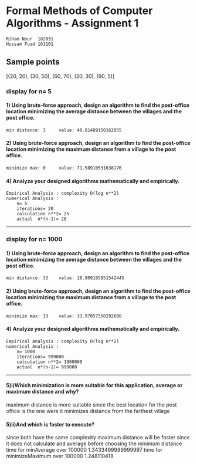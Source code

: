 # Formal Methods of Computer Algorithms - Assignment 1
	Riham Nour  182031
	Hussam Fuad 161101
## Sample points
[(20, 20), (30, 50), (60, 70), (20, 30), (90, 5)]
### display for n= 5
#### 1) Using brute-force approach, design an algorithm to find the post-office location minimizing the average distance between the villages and the post office.
	min distance: 3 	value: 40.81489150162855

#### 2) Using brute-force approach, design an algorithm to find the post-office location minimizing the maximum distance from a village to the post office.
	minimize max: 0 	value: 71.58910531638176

#### 4) Analyze your designed algorithms mathematically and empirically.
	Empirical Analysis : complexity O(log n**2)
	numerical Analysis : 
		n= 5
		iterations= 20
		calculation n**2= 25
		actual  n*(n-1)= 20

-------------------
### display for n= 1000
#### 1) Using brute-force approach, design an algorithm to find the post-office location minimizing the average distance between the villages and the post office.
	min distance: 33 	value: 18.809185851542445

#### 2) Using brute-force approach, design an algorithm to find the post-office location minimizing the maximum distance from a village to the post office.
	minimize max: 33 	value: 33.97057550292606

#### 4) Analyze your designed algorithms mathematically and empirically.
	Empirical Analysis : complexity O(log n**2)
	numerical Analysis : 
		n= 1000
		iterations= 999000
		calculation n**2= 1000000
		actual  n*(n-1)= 999000

-------------------
#### 5)i)Which minimization is more suitable for this application, average or maximum distance and why? 
maximum distance is more suitable since the best location for the post office is the one were it minimizes distance from the farthest village
#### 5)ii)And which is faster to execute?
since both have the same complexity maximum distance will be faster since it does not calculate and average before choosing the minimum distance
time for minAverage over 100000 
1.3433499989999997
time for minimizeMaximum over 100000 
1.248110418
